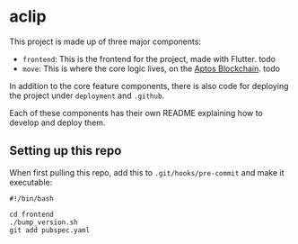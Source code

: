 # aclip

This project is made up of three major components:
- `frontend`: This is the frontend for the project, made with Flutter. todo
- `move`: This is where the core logic lives, on the [Aptos Blockchain](https://aptoslabs.com). todo

In addition to the core feature components, there is also code for deploying the project under `deployment` and `.github`.

Each of these components has their own README explaining how to develop and deploy them.

## Setting up this repo
When first pulling this repo, add this to `.git/hooks/pre-commit` and make it executable:
```
#!/bin/bash

cd frontend 
./bump_version.sh
git add pubspec.yaml
```